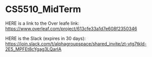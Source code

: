 # CS5510_MidTerm

HERE is a link to the Over leafe link: 
https://www.overleaf.com/project/613cfe33a1d7e608f2350346

HERE is the Slack (expires in 30 days):
https://join.slack.com/t/alphagroupspace/shared_invite/zt-vtg7tkld-2E5_MPFEt8cYgag3LQarIA

